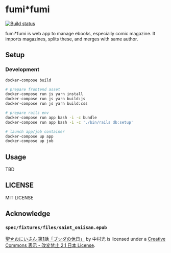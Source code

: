 # fumi\*fumi
[![Build status](https://g.codefresh.io/api/badges/build?branch=master&repoName=fumifumi&repoOwner=mzp&pipelineName=spec&accountName=mzp)](https://g.codefresh.io/repositories/mzp/fumifumi/builds?filter=trigger:build)

fumi\*fumi is web app to manage ebooks, especially comic magazine. It imports magazines, splits these, and merges with same author.

## Setup

### Development

```sh
docker-compose build

# prepare frontend asset
docker-compose run js yarn install
docker-compose run js yarn build:js
docker-compose run js yarn build:css

# prepare rails env
docker-compose run app bash -i -c bundle
docker-compose run app bash -i -c './bin/rails db:setup'

# launch app/job container
docker-compose up app
docker-compose up job
```

## Usage
TBD

## LICENSE
MIT LICENSE

## Acknowledge
### `spec/fixtures/files/saint_oniisan.epub`
[聖☆おにいさん 第1話「ブッダの休日」](http://morningmanga.com/st023cc/) by 中村光 is licensed under a [Creative Commons 表示 - 改変禁止 2.1 日本 License](https://creativecommons.org/licenses/by-nd/2.1/jp/).

